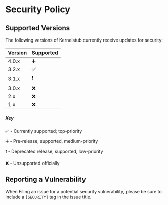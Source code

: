 # Security Policy

## Supported Versions
The following versions of Kernelstub currently receive updates for security:

| Version | Supported                |
| ------- | -------------------------|
| 4.0.x   | :heavy_plus_sign:        |
| 3.2.x   | :white_check_mark:       |
| 3.1.x   | :heavy_exclamation_mark: |
| 3.0.x   | :x:                      |
| 2.x     | :x:                      |
| 1.x     | :x:                      |

##### Key
:white_check_mark: - Currently supported; top-priority

:heavy_plus_sign: - Pre-release; supported, medium-priority

:heavy_exclamation_mark: - Deprecated release, supported, low-priority

:x: - Unsupported officially


## Reporting a Vulnerability

When Filing an issue for a potential security vulnerability, please be sure 
to include a `[SECURITY]` tag in the issue title. 